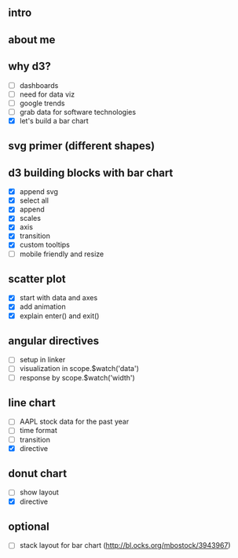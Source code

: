 ## intro

## about me

## why d3?
  - [ ] dashboards
  - [ ] need for data viz
  - [ ] google trends
  - [ ] grab data for software technologies
  - [x] let's build a bar chart

## svg primer (different shapes)

## d3 building blocks with bar chart
  - [x] append svg
  - [x] select all
  - [x] append
  - [x] scales
  - [x] axis
  - [x] transition
  - [x] custom tooltips
  - [ ] mobile friendly and resize

## scatter plot
  - [x] start with data and axes
  - [x] add animation
  - [x] explain enter() and exit()

## angular directives
  - [ ] setup in linker
  - [ ] visualization in scope.$watch('data')
  - [ ] response by scope.$watch('width')

## line chart
  - [ ] AAPL stock data for the past year
  - [ ] time format
  - [ ] transition
  - [x] directive

## donut chart
  - [ ] show layout
  - [x] directive

## optional
  - [ ] stack layout for bar chart (http://bl.ocks.org/mbostock/3943967)
